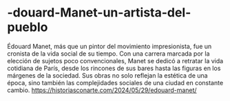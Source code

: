 # -douard-Manet-un-artista-del-pueblo
Édouard Manet, más que un pintor del movimiento impresionista, fue un cronista de la vida social de su tiempo. Con una carrera marcada por la elección de sujetos poco convencionales, Manet se dedicó a retratar la vida cotidiana de París, desde los rincones de sus bares hasta las figuras en los márgenes de la sociedad. Sus obras no solo reflejan la estética de una época, sino también las complejidades sociales de una ciudad en constante cambio.
https://historiasconarte.com/2024/05/29/edouard-manet/
